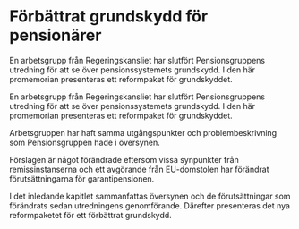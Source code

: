 # Förbättrat grundskydd för pensionärer

En arbetsgrupp från Regeringskansliet har slutfört Pensionsgruppens utredning för att se över pensionssystemets grundskydd. I den här promemorian presenteras ett reformpaket för grundskyddet.

En arbetsgrupp från Regeringskansliet har slutfört Pensionsgruppens utredning för att se över pensionssystemets grundskydd. I den här promemorian presenteras ett reformpaket för grundskyddet.

Arbetsgruppen har haft samma utgångspunkter och problembeskrivning som Pensionsgruppen hade i översynen.

Förslagen är något förändrade eftersom vissa synpunkter från remissinstanserna och ett avgörande från EU-domstolen har förändrat förutsättningarna för garantipensionen.

I det inledande kapitlet sammanfattas översynen och de förutsättningar som förändrats sedan utredningens genomförande. Därefter presenteras det nya reformpaketet för ett förbättrat grundskydd.
